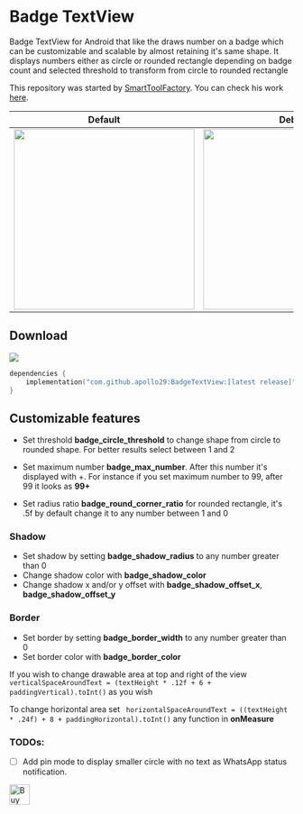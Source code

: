 # Badge TextView

Badge TextView for Android that like the draws number on a badge which can be customizable and
scalable by almost retaining it's same shape. It displays numbers either as circle or rounded
rectangle depending on badge count and selected threshold to transform from circle to rounded
rectangle

This repository was started by [SmartToolFactory](https://github.com/SmartToolFactory). You can check his work [here](https://github.com/SmartToolFactory/BadgeTextView).


| Default | Debug   | Increment |
| ----------|----------------| --------|
| <img src="./screenshots/img1.png" width="320"/> | <img src="./screenshots/img2.png" width="320"/> | <img src="./screenshots/counter.gif"/> |

## Download

[![](https://jitpack.io/v/apollo29/BadgeTextView.svg)](https://jitpack.io/#apollo29/BadgeTextView)

```kotlin
dependencies {
    implementation("com.github.apollo29:BadgeTextView:[latest release]")
}
```

## Customizable features

* Set threshold **badge_circle_threshold** to change shape from circle to rounded shape. For better
  results select between 1 and 2

* Set maximum number **badge_max_number**. After this number it's displayed with +. For instance if
  you set maximum number to 99, after 99 it looks as **99+**

* Set radius ratio **badge_round_corner_ratio** for rounded rectangle, it's .5f by default change it
  to any number between 1 and 0


### Shadow

* Set shadow by setting **badge_shadow_radius** to any number greater than 0
* Change shadow color with **badge_shadow_color**
* Change shadow x and/or y offset with **badge_shadow_offset_x**, **badge_shadow_offset_y**

### Border

* Set border by setting **badge_border_width** to any number greater than 0
* Set border color with **badge_border_color**

If you wish to change drawable area at top and right of the view
```verticalSpaceAroundText = (textHeight * .12f + 6 + paddingVertical).toInt()``` as you wish

To change horizontal area set
``` horizontalSpaceAroundText = ((textHeight * .24f) + 8 + paddingHorizontal).toInt()```
any function in **onMeasure**

### TODOs:
- [ ] Add pin mode to display smaller circle with no text as WhatsApp status notification.

<a href='https://ko-fi.com/H2H32EWM1' target='_blank'><img height='36' style='border:0px;height:36px;' src='https://cdn.ko-fi.com/cdn/kofi1.png?v=2' border='0' alt='Buy Me a Coffee at ko-fi.com' /></a>
